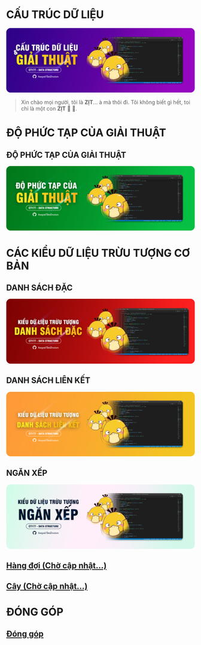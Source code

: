 # CẤU TRÚC DỮ LIỆU

![banner](../assets/images/ctdlvgt-banner.png)

> Xin chào mọi người, tôi là **ZỊT**... à mà thôi đi. Tôi không biết gì hết, toi chỉ là một con **ZỊT** 🦆 🦆.

# ĐỘ PHỨC TẠP CỦA GIẢI THUẬT

## ĐỘ PHỨC TẠP CỦA GIẢI THUẬT

[![dpt](../assets/images/dpt-banner.png)](../DoPhucTapCuaGiaiThuat)

# CÁC KIỂU DỮ LIỆU TRỪU TƯỢNG CƠ BẢN

## DANH SÁCH ĐẶC

[![dsd](../assets/images/dsd-banner.png)](../DanhSachDac)

## DANH SÁCH LIÊN KẾT

[![dslk](../assets/images/dslk-banner.png)](../DanhSachLienKet)

## NGĂN XẾP

[![nx](../assets/images/nx-banner.png)](../NganXep)

## [Hàng đợi (Chờ cập nhật...)](../HangDoi)

## [Cây (Chờ cập nhật...)](../Cay)

# ĐÓNG GÓP

## [Đóng góp](./CONTRIBUTING.md)
